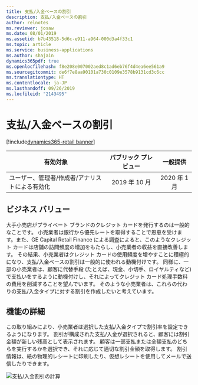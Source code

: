 ```yaml
---
title: 支払/入金ベースの割引
description: 支払/入金ベースの割引
author: relnotes
ms.reviewer: josaw
ms.date: 08/01/2019
ms.assetid: b7b43518-5d6c-e911-a964-000d3a4f33c1
ms.topic: article
ms.service: business-applications
ms.author: shajain
dynamics365pdf: true
ms.openlocfilehash: f8e208e007002aed8c1ad6eb76f4d4ea6ee561a9
ms.sourcegitcommit: de6f7e8aa90101a730c0109e3578b9131cd3c6cc
ms.translationtype: HT
ms.contentlocale: ja-JP
ms.lasthandoff: 09/26/2019
ms.locfileid: "2143495"
---
```

# <a name="tender-based-discounts"></a>支払/入金ベースの割引
[!include[dynamics365-retail banner](../includes/dynamics365-retail.md)]

| 有効対象    |  パブリック プレビュー | 一般提供 | 
| ---------- | :----------: |:----------: |
|ユーザー、管理者/作成者/アナリストによる有効化|2019 年 10 月| 2020 年 1 月|


## <a name="business-value"></a>ビジネス バリュー
<!-- bv start -->
大手小売店がプライベート ブランドのクレジット カードを発行するのは一般的なことです。 小売業者は銀行から優先レートを取得することで恩恵を受けます。また、GE Capital Retail Finance による調査によると、このようなクレジット カードは店舗の訪問頻度の増加をもたらし、小売業者の収益を直接改善します。 その結果、小売業者はクレジット カードの使用頻度を増やすことに積極的になり、支払/入金ベースの割引は一般的に使われる動機付けです。 同様に、一部の小売業者は、顧客に代替手段 (たとえば、現金、小切手、ロイヤルティなど) で支払いをするように動機付けし、それによってクレジット カード処理手数料の費用を削減することを望んでいます。 そのような小売業者は、これらの代わりの支払/入金タイプに対する割引を作成したいと考えています。
<!-- bv end -->



## <a name="feature-details"></a>機能の詳細
<!--feature detail start -->
この取り組みにより、小売業者は選択した支払/入金タイプで割引率を設定できるようになります。 割引が構成された支払/入金が選択されると、顧客には割引金額が新しい残高として表示されます。 顧客は一部支払または全額支払のどちらを実行するかを選択でき、それに応じて適切な割引金額を取得します。 割引情報は、紙の物理的レシートに印刷したり、仮想レシートを使用してメールで送信したりできます。

![支払/入金割引の計算](media/tender-discounts.png "支払/入金割引の計算")
<!--feature detail end -->











